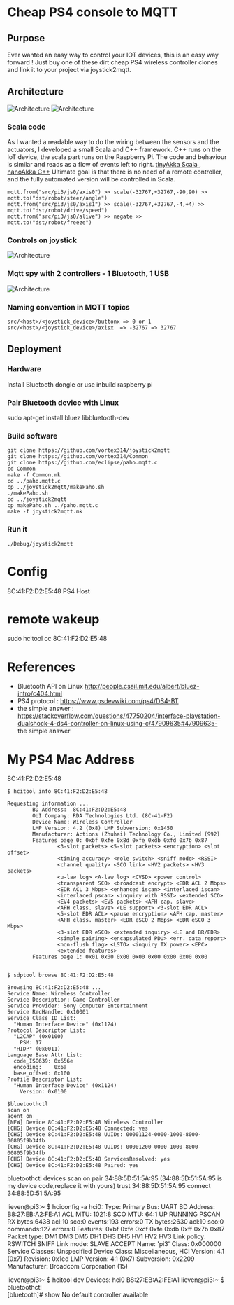 # Cheap PS4 console to MQTT
## Purpose
Ever wanted an easy way to control your IOT devices, this is an easy way forward !
Just buy one of these dirt cheap PS4 wireless controller clones and link it to your project via joystick2mqtt. 
## Architecture
![Architecture](doc/architecture.png)
![Architecture](doc/joystick2mqtt.png)

### Scala code
As I wanted a readable way to do the wiring between the sensors 
and the actuators, I developed a small Scala and C++ framework. 
C++ runs on the IoT device, the scala part runs on the Raspberry Pi.
The code and behaviour is similar and reads as a flow of events left to right. 
[tinyAkka Scala ](https://github.com/vortex314/tinyAkka) ,
[nanoAkka  C++](https://github.com/vortex314/nanoAkka)
Ultimate goal is that there is no need of a remote controller, and the fully automated version will be controlled in Scala. 
```
mqtt.from("src/pi3/js0/axis0") >> scale(-32767,+32767,-90,90) >> mqtt.to("dst/robot/steer/angle") 
mqtt.from("src/pi3/js0/axis1") >> scale(-32767,+32767,-4,+4) >> mqtt.to("dst/robot/drive/speed")
mqtt.from("src/pi3/js0/alive") >> negate >> mqtt.to("dst/robot/freeze")
```

### Controls on joystick
![Architecture](doc/controls.png)
### Mqtt spy with 2 controllers - 1 Bluetooth, 1 USB
![Architecture](doc/mqtt-spy.png)
### Naming convention in MQTT topics
```
src/<host>/<joystick_device>/buttonx => 0 or 1
src/<host>/<joystick_device>/axisx  => -32767 => 32767
```
## Deployment
### Hardware
Install Bluetooth  dongle or use inbuild raspberry pi
### Pair Bluetooth device with Linux
sudo apt-get install bluez libbluetooth-dev
### Build software 
``` 
git clone https://github.com/vortex314/joystick2mqtt
git clone https://github.com/vortex314/Common
git clone https://github.com/eclipse/paho.mqtt.c
cd Common
make -f Common.mk
cd ../paho.mqtt.c
cp ../joystick2mqtt/makePaho.sh
./makePaho.sh
cd ../joystick2mqtt
cp makePaho.sh ../paho.mqtt.c
make -f joystick2mqtt.mk 
```
### Run it
```
./Debug/joystick2mqtt
```
# Config
8C:41:F2:D2:E5:48  PS4 Host
# remote wakeup
sudo hcitool cc 8C:41:F2:D2:E5:48

# References
- Bluetooth API on Linux http://people.csail.mit.edu/albert/bluez-intro/c404.html
- PS4 protocol : https://www.psdevwiki.com/ps4/DS4-BT
- the simple answer : https://stackoverflow.com/questions/47750204/interface-playstation-dualshock-4-ds4-controller-on-linux-using-c/47909635#47909635- the simple answer
# My PS4 Mac Address
8C:41:F2:D2:E5:48
```
$ hcitool info 8C:41:F2:D2:E5:48

Requesting information ...
        BD Address:  8C:41:F2:D2:E5:48
        OUI Company: RDA Technologies Ltd. (8C-41-F2)
        Device Name: Wireless Controller
        LMP Version: 4.2 (0x8) LMP Subversion: 0x1450
        Manufacturer: Actions (Zhuhai) Technology Co., Limited (992)
        Features page 0: 0xbf 0xfe 0x8d 0xfe 0xdb 0xfd 0x7b 0x87
                <3-slot packets> <5-slot packets> <encryption> <slot offset> 
                <timing accuracy> <role switch> <sniff mode> <RSSI> 
                <channel quality> <SCO link> <HV2 packets> <HV3 packets> 
                <u-law log> <A-law log> <CVSD> <power control> 
                <transparent SCO> <broadcast encrypt> <EDR ACL 2 Mbps> 
                <EDR ACL 3 Mbps> <enhanced iscan> <interlaced iscan> 
                <interlaced pscan> <inquiry with RSSI> <extended SCO> 
                <EV4 packets> <EV5 packets> <AFH cap. slave> 
                <AFH class. slave> <LE support> <3-slot EDR ACL> 
                <5-slot EDR ACL> <pause encryption> <AFH cap. master> 
                <AFH class. master> <EDR eSCO 2 Mbps> <EDR eSCO 3 Mbps> 
                <3-slot EDR eSCO> <extended inquiry> <LE and BR/EDR> 
                <simple pairing> <encapsulated PDU> <err. data report> 
                <non-flush flag> <LSTO> <inquiry TX power> <EPC> 
                <extended features> 
        Features page 1: 0x01 0x00 0x00 0x00 0x00 0x00 0x00 0x00

```
```

$ sdptool browse 8C:41:F2:D2:E5:48   

Browsing 8C:41:F2:D2:E5:48 ...
Service Name: Wireless Controller
Service Description: Game Controller
Service Provider: Sony Computer Entertainment
Service RecHandle: 0x10001
Service Class ID List:
  "Human Interface Device" (0x1124)
Protocol Descriptor List:
  "L2CAP" (0x0100)
    PSM: 17
  "HIDP" (0x0011)
Language Base Attr List:
  code_ISO639: 0x656e
  encoding:    0x6a
  base_offset: 0x100
Profile Descriptor List:
  "Human Interface Device" (0x1124)
    Version: 0x0100
```

```
$bluetoothctl 
scan on
agent on
[NEW] Device 8C:41:F2:D2:E5:48 Wireless Controller
[CHG] Device 8C:41:F2:D2:E5:48 Connected: yes
[CHG] Device 8C:41:F2:D2:E5:48 UUIDs: 00001124-0000-1000-8000-00805f9b34fb
[CHG] Device 8C:41:F2:D2:E5:48 UUIDs: 00001200-0000-1000-8000-00805f9b34fb
[CHG] Device 8C:41:F2:D2:E5:48 ServicesResolved: yes
[CHG] Device 8C:41:F2:D2:E5:48 Paired: yes
```

bluetoothctl
devices
scan on
pair 34:88:5D:51:5A:95 (34:88:5D:51:5A:95 is my device code,replace it with yours)
trust 34:88:5D:51:5A:95
connect 34:88:5D:51:5A:95

lieven@pi3:~ $ hciconfig -a
hci0:   Type: Primary  Bus: UART
        BD Address: B8:27:EB:A2:FE:A1  ACL MTU: 1021:8  SCO MTU: 64:1
        UP RUNNING PSCAN 
        RX bytes:6438 acl:10 sco:0 events:193 errors:0
        TX bytes:2630 acl:10 sco:0 commands:127 errors:0
        Features: 0xbf 0xfe 0xcf 0xfe 0xdb 0xff 0x7b 0x87
        Packet type: DM1 DM3 DM5 DH1 DH3 DH5 HV1 HV2 HV3 
        Link policy: RSWITCH SNIFF 
        Link mode: SLAVE ACCEPT 
        Name: 'pi3'
        Class: 0x000000
        Service Classes: Unspecified
        Device Class: Miscellaneous, 
        HCI Version: 4.1 (0x7)  Revision: 0x1ed
        LMP Version: 4.1 (0x7)  Subversion: 0x2209
        Manufacturer: Broadcom Corporation (15)

lieven@pi3:~ $ hcitool dev
Devices:
        hci0    B8:27:EB:A2:FE:A1
lieven@pi3:~ $ bluetoothctl   
[bluetooth]# show
No default controller available
